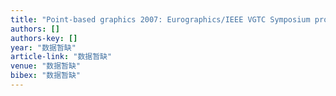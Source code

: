 ```yaml
---
title: "Point-based graphics 2007: Eurographics/IEEE VGTC Symposium proceedings, Prague, Czech Republic, September 2-3, 2007"
authors: []
authors-key: []
year: "数据暂缺"
article-link: "数据暂缺"
venue: "数据暂缺"
bibex: "数据暂缺"
---
```

